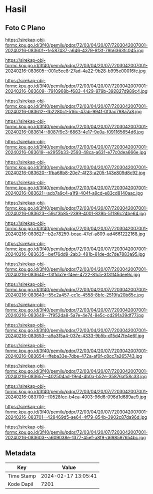 # Hasil

## Foto C Plano

https://sirekap-obj-formc.kpu.go.id/3f40/pemilu/pdpr/72/03/04/20/07/7203042007001-20240216-083601--1e587437-a646-4379-8f3f-79b6363fc045.jpg

https://sirekap-obj-formc.kpu.go.id/3f40/pemilu/pdpr/72/03/04/20/07/7203042007001-20240216-083605--001e5ce8-27ad-4a22-9b28-b995e00016fc.jpg

https://sirekap-obj-formc.kpu.go.id/3f40/pemilu/pdpr/72/03/04/20/07/7203042007001-20240216-083609--7910968b-f683-4429-979b-392827d989c4.jpg

https://sirekap-obj-formc.kpu.go.id/3f40/pemilu/pdpr/72/03/04/20/07/7203042007001-20240216-083612--fb2280c1-516c-47ab-994f-0f3ac798a7a8.jpg

https://sirekap-obj-formc.kpu.go.id/3f40/pemilu/pdpr/72/03/04/20/07/7203042007001-20240216-083614--8087f9c3-6863-4e17-9e0a-f091165654d6.jpg

https://sirekap-obj-formc.kpu.go.id/3f40/pemilu/pdpr/72/03/04/20/07/7203042007001-20240216-083619--e2955b33-2593-48ca-a631-e77c0dea666e.jpg

https://sirekap-obj-formc.kpu.go.id/3f40/pemilu/pdpr/72/03/04/20/07/7203042007001-20240216-083620--1fba68b8-20e7-4f23-a205-143e809d8c92.jpg

https://sirekap-obj-formc.kpu.go.id/3f40/pemilu/pdpr/72/03/04/20/07/7203042007001-20240216-083621--acb7a9c4-a1f9-404f-a9cd-e83cd8140aac.jpg

https://sirekap-obj-formc.kpu.go.id/3f40/pemilu/pdpr/72/03/04/20/07/7203042007001-20240216-083623--59cf3b85-2399-4001-839b-51186c24be64.jpg

https://sirekap-obj-formc.kpu.go.id/3f40/pemilu/pdpr/72/03/04/20/07/7203042007001-20240216-083627--b2e78259-bcae-47ef-a809-ad4661222168.jpg

https://sirekap-obj-formc.kpu.go.id/3f40/pemilu/pdpr/72/03/04/20/07/7203042007001-20240216-083635--bef76dd9-2ab3-481b-81de-dc7de7883a95.jpg

https://sirekap-obj-formc.kpu.go.id/3f40/pemilu/pdpr/72/03/04/20/07/7203042007001-20240216-083640--13ffda2e-f4ee-4722-81c5-3f31f45dee9c.jpg

https://sirekap-obj-formc.kpu.go.id/3f40/pemilu/pdpr/72/03/04/20/07/7203042007001-20240216-083643--55c2a457-cc1c-4558-8bfc-2519fa20b65c.jpg

https://sirekap-obj-formc.kpu.go.id/3f40/pemilu/pdpr/72/03/04/20/07/7203042007001-20240216-083649--7f952da8-5a7e-4e74-8e5c-cd291a39df77.jpg

https://sirekap-obj-formc.kpu.go.id/3f40/pemilu/pdpr/72/03/04/20/07/7203042007001-20240216-083653--a9a3f5a4-037e-4333-9b5b-d15d47fe4e6f.jpg

https://sirekap-obj-formc.kpu.go.id/3f40/pemilu/pdpr/72/03/04/20/07/7203042007001-20240216-083654--ffeba33e-7dbe-472a-af0f-c8cc7a265743.jpg

https://sirekap-obj-formc.kpu.go.id/3f40/pemilu/pdpr/72/03/04/20/07/7203042007001-20240216-083657--402504ad-19e4-4b0a-b52e-35876af58c33.jpg

https://sirekap-obj-formc.kpu.go.id/3f40/pemilu/pdpr/72/03/04/20/07/7203042007001-20240216-083700--f0528fec-b4ca-4003-96d6-096d1d689ae9.jpg

https://sirekap-obj-formc.kpu.go.id/3f40/pemilu/pdpr/72/03/04/20/07/7203042007001-20240216-083701--428469d5-ae64-4f79-854b-3902c87da96d.jpg

https://sirekap-obj-formc.kpu.go.id/3f40/pemilu/pdpr/72/03/04/20/07/7203042007001-20240216-083603--a609038e-1377-45ef-a8f9-d698597654bc.jpg


## Metadata

| Key        | Value               |
| ---------- | ------------------- |
| Time Stamp | 2024-02-17 13:05:41 |
| Kode Dapil | 7201                |



